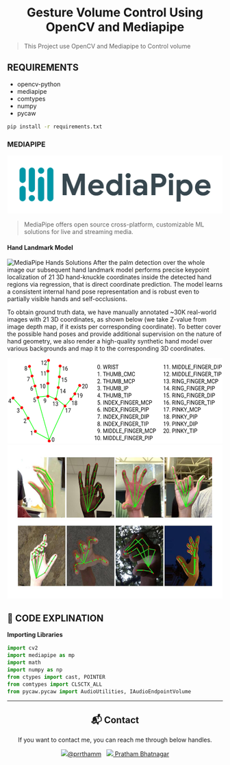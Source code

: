 
<div align="center">
  <h1>Gesture Volume Control Using OpenCV and Mediapipe</h1>
</div>

> This Project use OpenCV and Mediapipe to Control volume 

## REQUIREMENTS
+ opencv-python
+ mediapipe
+ comtypes
+ numpy
+ pycaw

```bash
pip install -r requirements.txt
```
### MEDIAPIPE
<div align="center">
  <img alt="mediapipeLogo" src="images/mediapipe.png" />
</div>

> MediaPipe offers open source cross-platform, customizable ML solutions for live and streaming media.

#### Hand Landmark Model
![MediaPipe Hands Solutions](https://google.github.io/mediapipe/solutions/hands#python-solution-api)
After the palm detection over the whole image our subsequent hand landmark model performs precise keypoint localization of 21 3D hand-knuckle coordinates inside the detected hand regions via regression, that is direct coordinate prediction. The model learns a consistent internal hand pose representation and is robust even to partially visible hands and self-occlusions.

To obtain ground truth data, we have manually annotated ~30K real-world images with 21 3D coordinates, as shown below (we take Z-value from image depth map, if it exists per corresponding coordinate). To better cover the possible hand poses and provide additional supervision on the nature of hand geometry, we also render a high-quality synthetic hand model over various backgrounds and map it to the corresponding 3D coordinates.
<div align="center">
    <img alt="mediapipeLogo" src="images/hand_landmarks_docs.png" height="200 x    " />
    <img alt="mediapipeLogo" src="images/htm.jpg" height="360 x" weight ="640 x" />
    
</div>


## 📝 CODE EXPLINATION
<b>Importing Libraries</b>
```py
import cv2
import mediapipe as mp
import math
import numpy as np
from ctypes import cast, POINTER
from comtypes import CLSCTX_ALL
from pycaw.pycaw import AudioUtilities, IAudioEndpointVolume
```
***



<div align = "center">
<h2>📬 Contact</h2>

If you want to contact me, you can reach me through below handles.

<a href="https://twitter.com/prrthamm"><img src="https://upload.wikimedia.org/wikipedia/fr/thumb/c/c8/Twitter_Bird.svg/1200px-Twitter_Bird.svg.png" width="25">@prrthamm</img></a>&nbsp;&nbsp; <a href="https://www.linkedin.com/in/pratham-bhatnagar/"><img src="https://www.felberpr.com/wp-content/uploads/linkedin-logo.png" width="25"> Pratham Bhatnagar</img></a>

</div>